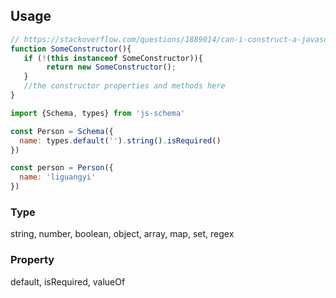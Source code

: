 ## Usage 

```javascript
// https://stackoverflow.com/questions/1889014/can-i-construct-a-javascript-object-without-using-the-new-keyword
function SomeConstructor(){
   if (!(this instanceof SomeConstructor)){
        return new SomeConstructor();
   }
   //the constructor properties and methods here
}
```

```javascript
import {Schema, types} from 'js-schema'

const Person = Schema({
  name: types.default('').string().isRequired()
})

const person = Person({
  name: 'liguangyi'
})

```

### Type

string, number, boolean, object, array, map, set, regex

### Property

default, isRequired, valueOf

